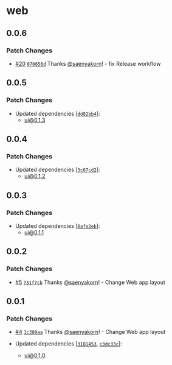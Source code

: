 # web

## 0.0.6

### Patch Changes

- [#20](https://github.com/saenyakorn/turborepo-versioning-demo/pull/20) [`070656d`](https://github.com/saenyakorn/turborepo-versioning-demo/commit/070656dfed2d83dceeb453a24ad3425e9d090b40) Thanks [@saenyakorn](https://github.com/saenyakorn)! - fix Release workflow

## 0.0.5

### Patch Changes

- Updated dependencies [[`dd82bb4`](https://github.com/saenyakorn/turborepo-versioning-demo/commit/dd82bb4ca0ac3d4f17bc1eff711c371bb7c15050)]:
  - ui@0.1.3

## 0.0.4

### Patch Changes

- Updated dependencies [[`3c67cd2`](https://github.com/saenyakorn/turborepo-versioning-demo/commit/3c67cd20735339cd6fe511c2a690d8c41cbb6242)]:
  - ui@0.1.2

## 0.0.3

### Patch Changes

- Updated dependencies [[`6afe2eb`](https://github.com/saenyakorn/turborepo-versioning-demo/commit/6afe2eb2ab556165119b62f89517943815389d10)]:
  - ui@0.1.1

## 0.0.2

### Patch Changes

- [#5](https://github.com/saenyakorn/turborepo-versioning-demo/pull/5) [`731f7cb`](https://github.com/saenyakorn/turborepo-versioning-demo/commit/731f7cbe9466dd2b2d25cba2ce93ff160a5e7a65) Thanks [@saenyakorn](https://github.com/saenyakorn)! - Change Web app layout

## 0.0.1

### Patch Changes

- [#4](https://github.com/saenyakorn/turborepo-versioning-demo/pull/4) [`1c389aa`](https://github.com/saenyakorn/turborepo-versioning-demo/commit/1c389aa6efd37219bd80f7c51adefa60311f85a4) Thanks [@saenyakorn](https://github.com/saenyakorn)! - Change Web app layout

- Updated dependencies [[`3181453`](https://github.com/saenyakorn/turborepo-versioning-demo/commit/318145367e66e609c4271e444eeb99426e5bdc5e), [`c3dc33c`](https://github.com/saenyakorn/turborepo-versioning-demo/commit/c3dc33c0fee8e8b13cdd652674c9485eecae0481)]:
  - ui@0.1.0
